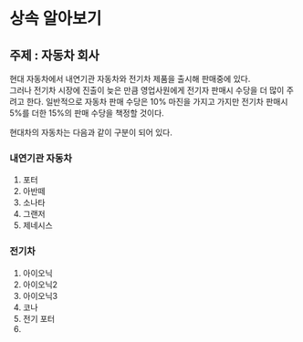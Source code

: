 # 상속 알아보기


## 주제 : 자동차 회사
<p>
현대 자동차에서 내연기관 자동차와 전기차 제품을 출시해 판매중에 있다. <br>
그러나 전기차 시장에 진출이 늦은 만큼 영업사원에게 전기자 판매시 수당을
더 많이 주려고 한다. 일반적으로 자동차 판매 수당은 10% 마진을 가지고 가지만
전기차 판매시 5%를 더한 15%의 판매 수당을 책정할 것이다.

현대차의 자동차는 다음과 같이 구분이 되어 있다.
### 내연기관 자동차
1. 포터
2. 아반떼
3. 소나타
4. 그랜저
5. 제네시스

### 전기차
1. 아이오닉
2. 아이오닉2
3. 아이오닉3
4. 코나
5. 전기 포터
6. 
</p>

